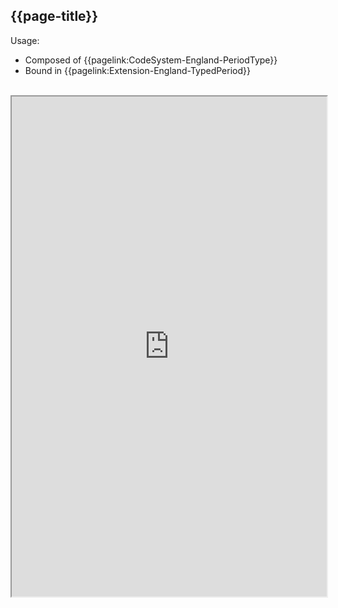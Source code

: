 ## {{page-title}}

Usage:
- Composed of {{pagelink:CodeSystem-England-PeriodType}}
- Bound in {{pagelink:Extension-England-TypedPeriod}}

<br>

<iframe src="https://simplifier.net/guide/nhs-england-implementation-guide-stu1/Home/Terminology/All-ValueSets/ValueSet-England-TypedDateTime.page.md?version=current"  height="800px" width="100%"></iframe>